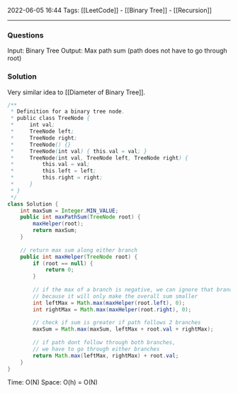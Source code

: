 2022-06-05 16:44
Tags: [[LeetCode]] - [[Binary Tree]] - [[Recursion]]
- - - - - - - - - - - - - - - - - - - - - - - - - - - - -   
### Questions
Input: Binary Tree
Output: Max path sum (path does not have to go through root)

### Solution
Very similar idea to [[Diameter of Binary Tree]].

```Java
/**
 * Definition for a binary tree node.
 * public class TreeNode {
 *     int val;
 *     TreeNode left;
 *     TreeNode right;
 *     TreeNode() {}
 *     TreeNode(int val) { this.val = val; }
 *     TreeNode(int val, TreeNode left, TreeNode right) {
 *         this.val = val;
 *         this.left = left;
 *         this.right = right;
 *     }
 * }
 */
class Solution {
    int maxSum = Integer.MIN_VALUE;
    public int maxPathSum(TreeNode root) {
        maxHelper(root);
        return maxSum;
    }
    
    // return max sum along either branch
    public int maxHelper(TreeNode root) {
        if (root == null) {
            return 0;
        }
        
        // if the max of a branch is negative, we can ignore that branch
        // because it will only make the overall sum smaller
        int leftMax = Math.max(maxHelper(root.left), 0);
        int rightMax = Math.max(maxHelper(root.right), 0);
        
        // check if sum is greater if path follows 2 branches
        maxSum = Math.max(maxSum, leftMax + root.val + rightMax);
        
        // if path dont follow through both branches,
        // we have to go through either branches
        return Math.max(leftMax, rightMax) + root.val;
    }   
}
```

Time: O(N)
Space: O(h) = O(N)